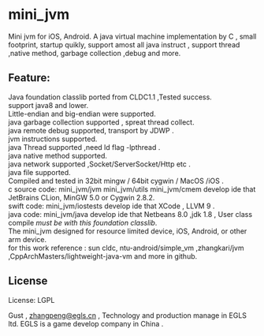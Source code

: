 # mini_jvm

  Mini jvm for iOS, Android. A java virtual machine implementation by C , small footprint, startup quikly, support amost all java instruct , support thread ,native method, garbage collection ,debug and more.
  
## Feature:  

  Java foundation classlib ported from CLDC1.1 ,Tested success.  
  support java8 and lower.  
  Little-endian and big-endian were supported.   
  java garbage collection supported , spreat thread collect.   
  java remote debug supported, transport by JDWP .  
  jvm instructions supported.  
  java Thread supported ,need ld flag -lpthread .  
  java native method supported.  
  java network supported ,Socket/ServerSocket/Http etc .  
  java file supported.  
  Compiled and tested in 32bit mingw / 64bit cygwin / MacOS /iOS .   
  c source code: mini_jvm/jvm mini_jvm/utils mini_jvm/cmem develop ide that JetBrains CLion, MinGW 5.0 or Cygwin 2.8.2.  
  swift code: mini_jvm/iostests develop ide that XCode , LLVM 9 .  
  java code: mini_jvm/java develop ide that Netbeans 8.0 ,jdk 1.8 , User class compile *must be with this foundation classlib*.  
  The mini_jvm designed for resource limited device, iOS, Android, or other arm device.  
  for this work reference : sun cldc, ntu-android/simple_vm ,zhangkari/jvm ,CppArchMasters/lightweight-java-vm and more in github.   

## License
License:	LGPL


Gust , zhangpeng@egls.cn , Technology and production manage in EGLS ltd. EGLS is a game develop company in China .